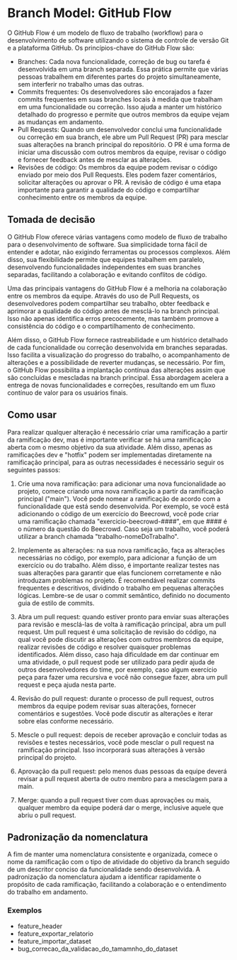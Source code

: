 # Branch Model: GitHub Flow

O GitHub Flow é um modelo de fluxo de trabalho (workflow) para o desenvolvimento de software utilizando o sistema de controle de versão Git e a plataforma GitHub. Os princípios-chave do GitHub Flow são:
- Branches: Cada nova funcionalidade, correção de bug ou tarefa é desenvolvida em uma branch separada. Essa prática permite que várias pessoas trabalhem em diferentes partes do projeto simultaneamente, sem interferir no trabalho umas das outras.
- Commits frequentes: Os desenvolvedores são encorajados a fazer commits frequentes em suas branches locais à medida que trabalham em uma funcionalidade ou correção. Isso ajuda a manter um histórico detalhado do progresso e permite que outros membros da equipe vejam as mudanças em andamento.
- Pull Requests: Quando um desenvolvedor conclui uma funcionalidade ou correção em sua branch, ele abre um Pull Request (PR) para mesclar suas alterações na branch principal do repositório. O PR é uma forma de iniciar uma discussão com outros membros da equipe, revisar o código e fornecer feedback antes de mesclar as alterações.
- Revisões de código: Os membros da equipe podem revisar o código enviado por meio dos Pull Requests. Eles podem fazer comentários, solicitar alterações ou aprovar o PR. A revisão de código é uma etapa importante para garantir a qualidade do código e compartilhar conhecimento entre os membros da equipe.

## Tomada de decisão

O GitHub Flow oferece várias vantagens como modelo de fluxo de trabalho para o desenvolvimento de software. Sua simplicidade torna fácil de entender e adotar, não exigindo ferramentas ou processos complexos. Além disso, sua flexibilidade permite que equipes trabalhem em paralelo, desenvolvendo funcionalidades independentes em suas branches separadas, facilitando a colaboração e evitando conflitos de código.

Uma das principais vantagens do GitHub Flow é a melhoria na colaboração entre os membros da equipe. Através do uso de Pull Requests, os desenvolvedores podem compartilhar seu trabalho, obter feedback e aprimorar a qualidade do código antes de mesclá-lo na branch principal. Isso não apenas identifica erros precocemente, mas também promove a consistência do código e o compartilhamento de conhecimento.

Além disso, o GitHub Flow fornece rastreabilidade e um histórico detalhado de cada funcionalidade ou correção desenvolvida em branches separadas. Isso facilita a visualização do progresso do trabalho, o acompanhamento de alterações e a possibilidade de reverter mudanças, se necessário.
Por fim, o GitHub Flow possibilita a implantação contínua das alterações assim que são concluídas e mescladas na branch principal. Essa abordagem acelera a entrega de novas funcionalidades e correções, resultando em um fluxo contínuo de valor para os usuários finais.


## Como usar
Para realizar qualquer alteração é necessário criar uma ramificação a partir da ramificação dev, mas é importante verificar se há uma ramificação aberta com o mesmo objetivo da sua atividade. Além disso, apenas as ramificações dev e "hotfix" podem ser implementadas diretamente na ramificação principal, para as outras necessidades é necessário seguir os seguintes passos:

1. Crie uma nova ramificação: para adicionar uma nova funcionalidade ao projeto, comece criando uma nova ramificação a partir da ramificação principal ("main"). Você pode nomear a ramificação de acordo com a funcionalidade que está sendo desenvolvida. Por exemplo, se você está adicionando o código de um exercício do Beecrowd, você pode criar uma ramificação chamada "exercicio-beecrowd-####", em que #### é o número da questão do Beecrowd. Caso seja um trabalho, você poderá utilizar a branch chamada "trabalho-nomeDoTrabalho". 

2. Implemente as alterações: na sua nova ramificação, faça as alterações necessárias no código, por exemplo, para adicionar a função de um exercício ou do trabalho. Além disso, é importante realizar testes nas suas alterações para garantir que elas funcionem corretamente e não introduzam problemas no projeto. É recomendável realizar commits frequentes e descritivos, dividindo o trabalho em pequenas alterações lógicas. Lembre-se de usar o commit semântico, definido no documento guia de estilo de commits.

3. Abra um pull request: quando estiver pronto para enviar suas alterações para revisão e mesclá-las de volta à ramificação principal, abra um pull request. Um pull request é uma solicitação de revisão do código, na qual você pode discutir as alterações com outros membros da equipe, realizar revisões de código e resolver quaisquer problemas identificados. Além disso, caso haja dificuldade em dar continuar em uma atividade, o pull request pode ser utilizado para pedir ajuda de outros desenvolvedores do time, por exemplo, caso algum exercício peça para fazer uma recursiva e você não consegue fazer, abra um pull request e peça ajuda nesta parte.

4. Revisão do pull request: durante o processo de pull request, outros membros da equipe podem revisar suas alterações, fornecer comentários e sugestões. Você pode discutir as alterações e iterar sobre elas conforme necessário. 

5. Mescle o pull request: depois de receber aprovação e concluir todas as revisões e testes necessários, você pode mesclar o pull request na ramificação principal. Isso incorporará suas alterações à versão principal do projeto.

6. Aprovação da pull request: pelo menos duas pessoas da equipe deverá revisar a pull request aberta de outro membro para a mesclagem para a main.

7. Merge: quando a pull request tiver com duas aprovações ou mais, qualquer membro da equipe poderá dar o merge, inclusive aquele que abriu o pull request.

## Padronização da nomenclatura

A fim de manter uma nomenclatura consistente e organizada, comece o nome da ramificação com o tipo de atividade do objetivo da branch seguido de um descritor conciso da funcionalidade sendo desenvolvida. A padronização da nomenclatura ajudam a identificar rapidamente o propósito de cada ramificação, facilitando a colaboração e o entendimento do trabalho em andamento.

### Exemplos

- feature_header
- feature_exportar_relatorio
- feature_importar_dataset
- bug_correcao_da_validacao_do_tamamnho_do_dataset
